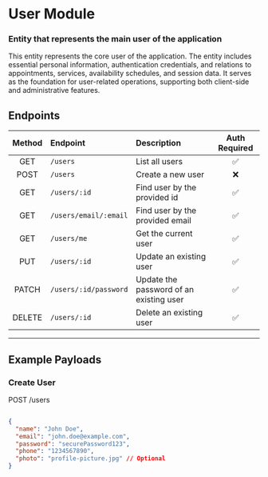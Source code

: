 # User Module

### Entity that represents the main user of the application

This entity represents the core user of the application. The entity includes essential personal information, authentication credentials, and relations to appointments, services, availability schedules, and session data. It serves as the foundation for user-related operations, supporting both client-side and administrative features.

## Endpoints

| Method | Endpoint                                  | Description                                                         | Auth Required |
|:--------:|:-------------------------------------------|:---------------------------------------------------------------------|:----------------:|
| GET    | `/users`                         | List all users                                    | ✅             |
| POST   | `/users`                         | Create a new user            | ❌             |
| GET    | `/users/:id`          | Find user by the provided id  | ✅             |
| GET    | `/users/email/:email`      | Find user by the provided email                          | ✅             |
| GET    | `/users/me`      | Get the current user                          | ✅             |
| PUT    | `/users/:id`                     | Update an existing user                           | ✅             |
| PATCH    | `/users/:id/password`                     | Update the password of an existing user                           | ✅             |
| DELETE | `/users/:id`                     | Delete an existing user                           | ✅             |

---

## Example Payloads

### Create User
POST /users

```json

{
  "name": "John Doe",
  "email": "john.doe@example.com",
  "password": "securePassword123",
  "phone": "1234567890",
  "photo": "profile-picture.jpg" // Optional
}

```